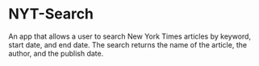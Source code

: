 # NYT-Search
An app that allows a user to search New York Times articles by keyword, start date, and end date.  The search returns the name of the article, the author, and the publish date.
